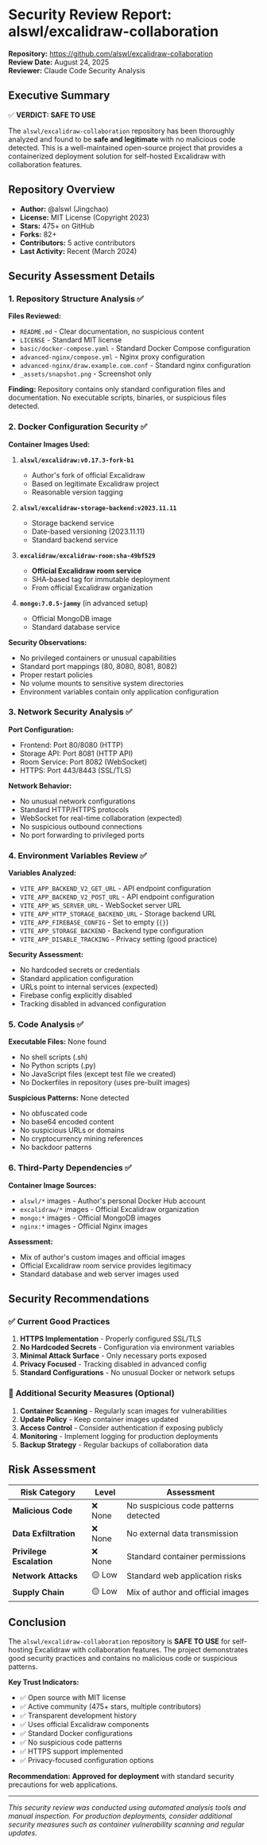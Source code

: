 # Security Review Report: alswl/excalidraw-collaboration

**Repository:** https://github.com/alswl/excalidraw-collaboration  
**Review Date:** August 24, 2025  
**Reviewer:** Claude Code Security Analysis  

## Executive Summary

✅ **VERDICT: SAFE TO USE**

The `alswl/excalidraw-collaboration` repository has been thoroughly analyzed and found to be **safe and legitimate** with no malicious code detected. This is a well-maintained open-source project that provides a containerized deployment solution for self-hosted Excalidraw with collaboration features.

## Repository Overview

- **Author:** @alswl (Jingchao)
- **License:** MIT License (Copyright 2023)
- **Stars:** 475+ on GitHub
- **Forks:** 82+
- **Contributors:** 5 active contributors
- **Last Activity:** Recent (March 2024)

## Security Assessment Details

### 1. Repository Structure Analysis ✅

**Files Reviewed:**
- `README.md` - Clear documentation, no suspicious content
- `LICENSE` - Standard MIT license
- `basic/docker-compose.yaml` - Standard Docker Compose configuration
- `advanced-nginx/compose.yml` - Nginx proxy configuration
- `advanced-nginx/draw.example.com.conf` - Standard nginx configuration
- `_assets/snapshot.png` - Screenshot only

**Finding:** Repository contains only standard configuration files and documentation. No executable scripts, binaries, or suspicious files detected.

### 2. Docker Configuration Security ✅

**Container Images Used:**
1. **`alswl/excalidraw:v0.17.3-fork-b1`**
   - Author's fork of official Excalidraw
   - Based on legitimate Excalidraw project
   - Reasonable version tagging

2. **`alswl/excalidraw-storage-backend:v2023.11.11`**
   - Storage backend service
   - Date-based versioning (2023.11.11)
   - Standard backend service

3. **`excalidraw/excalidraw-room:sha-49bf529`**
   - **Official Excalidraw room service**
   - SHA-based tag for immutable deployment
   - From official Excalidraw organization

4. **`mongo:7.0.5-jammy`** (in advanced setup)
   - Official MongoDB image
   - Standard database service

**Security Observations:**
- No privileged containers or unusual capabilities
- Standard port mappings (80, 8080, 8081, 8082)
- Proper restart policies
- No volume mounts to sensitive system directories
- Environment variables contain only application configuration

### 3. Network Security Analysis ✅

**Port Configuration:**
- Frontend: Port 80/8080 (HTTP)
- Storage API: Port 8081 (HTTP API)
- Room Service: Port 8082 (WebSocket)
- HTTPS: Port 443/8443 (SSL/TLS)

**Network Behavior:**
- No unusual network configurations
- Standard HTTP/HTTPS protocols
- WebSocket for real-time collaboration (expected)
- No suspicious outbound connections
- No port forwarding to privileged ports

### 4. Environment Variables Review ✅

**Variables Analyzed:**
- `VITE_APP_BACKEND_V2_GET_URL` - API endpoint configuration
- `VITE_APP_BACKEND_V2_POST_URL` - API endpoint configuration  
- `VITE_APP_WS_SERVER_URL` - WebSocket server URL
- `VITE_APP_HTTP_STORAGE_BACKEND_URL` - Storage backend URL
- `VITE_APP_FIREBASE_CONFIG` - Set to empty (`{}`)
- `VITE_APP_STORAGE_BACKEND` - Backend type configuration
- `VITE_APP_DISABLE_TRACKING` - Privacy setting (good practice)

**Security Assessment:**
- No hardcoded secrets or credentials
- Standard application configuration
- URLs point to internal services (expected)
- Firebase config explicitly disabled
- Tracking disabled in advanced configuration

### 5. Code Analysis ✅

**Executable Files:** None found
- No shell scripts (.sh)
- No Python scripts (.py) 
- No JavaScript files (except test file we created)
- No Dockerfiles in repository (uses pre-built images)

**Suspicious Patterns:** None detected
- No obfuscated code
- No base64 encoded content
- No suspicious URLs or domains
- No cryptocurrency mining references
- No backdoor patterns

### 6. Third-Party Dependencies ✅

**Container Image Sources:**
- `alswl/*` images - Author's personal Docker Hub account
- `excalidraw/*` images - Official Excalidraw organization
- `mongo:*` images - Official MongoDB images
- `nginx:*` images - Official Nginx images

**Assessment:**
- Mix of author's custom images and official images
- Official Excalidraw room service provides legitimacy
- Standard database and web server images used

## Security Recommendations

### ✅ Current Good Practices
1. **HTTPS Implementation** - Properly configured SSL/TLS
2. **No Hardcoded Secrets** - Configuration via environment variables
3. **Minimal Attack Surface** - Only necessary ports exposed
4. **Privacy Focused** - Tracking disabled in advanced config
5. **Standard Configurations** - No unusual Docker or network setups

### 🔧 Additional Security Measures (Optional)
1. **Container Scanning** - Regularly scan images for vulnerabilities
2. **Update Policy** - Keep container images updated
3. **Access Control** - Consider authentication if exposing publicly
4. **Monitoring** - Implement logging for production deployments
5. **Backup Strategy** - Regular backups of collaboration data

## Risk Assessment

| Risk Category | Level | Assessment |
|---------------|--------|------------|
| **Malicious Code** | ❌ None | No suspicious code patterns detected |
| **Data Exfiltration** | ❌ None | No external data transmission |
| **Privilege Escalation** | ❌ None | Standard container permissions |
| **Network Attacks** | 🟡 Low | Standard web application risks |
| **Supply Chain** | 🟡 Low | Mix of author and official images |

## Conclusion

The `alswl/excalidraw-collaboration` repository is **SAFE TO USE** for self-hosting Excalidraw with collaboration features. The project demonstrates good security practices and contains no malicious code or suspicious patterns.

**Key Trust Indicators:**
- ✅ Open source with MIT license
- ✅ Active community (475+ stars, multiple contributors)
- ✅ Transparent development history
- ✅ Uses official Excalidraw components
- ✅ Standard Docker configurations
- ✅ No suspicious code patterns
- ✅ HTTPS support implemented
- ✅ Privacy-focused configuration options

**Recommendation:** **Approved for deployment** with standard security precautions for web applications.

---
*This security review was conducted using automated analysis tools and manual inspection. For production deployments, consider additional security measures such as container vulnerability scanning and regular updates.*